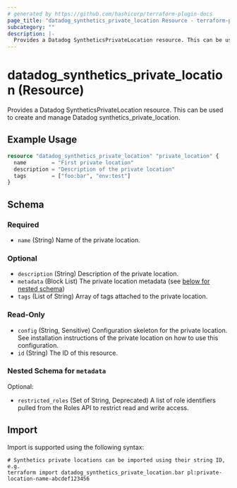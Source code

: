 ```yaml
---
# generated by https://github.com/hashicorp/terraform-plugin-docs
page_title: "datadog_synthetics_private_location Resource - terraform-provider-datadog"
subcategory: ""
description: |-
  Provides a Datadog SyntheticsPrivateLocation resource. This can be used to create and manage Datadog synthetics_private_location.
---
```


# datadog_synthetics_private_location (Resource)

Provides a Datadog SyntheticsPrivateLocation resource. This can be used to create and manage Datadog synthetics_private_location.

## Example Usage

```terraform
resource "datadog_synthetics_private_location" "private_location" {
  name        = "First private location"
  description = "Description of the private location"
  tags        = ["foo:bar", "env:test"]
}
```

<!-- schema generated by tfplugindocs -->
## Schema

### Required

- `name` (String) Name of the private location.

### Optional

- `description` (String) Description of the private location.
- `metadata` (Block List) The private location metadata (see [below for nested schema](#nestedblock--metadata))
- `tags` (List of String) Array of tags attached to the private location.

### Read-Only

- `config` (String, Sensitive) Configuration skeleton for the private location. See installation instructions of the private location on how to use this configuration.
- `id` (String) The ID of this resource.

<a id="nestedblock--metadata"></a>
### Nested Schema for `metadata`

Optional:

- `restricted_roles` (Set of String, Deprecated) A list of role identifiers pulled from the Roles API to restrict read and write access.

## Import

Import is supported using the following syntax:

```shell
# Synthetics private locations can be imported using their string ID, e.g.
terraform import datadog_synthetics_private_location.bar pl:private-location-name-abcdef123456
```
